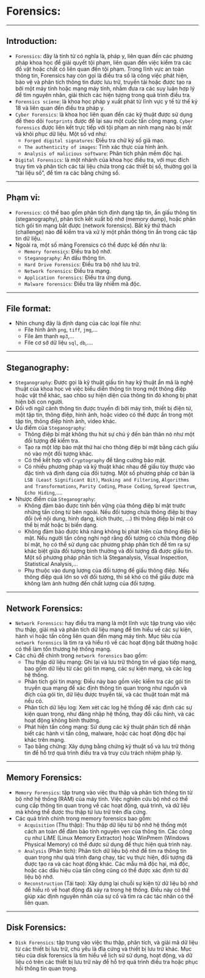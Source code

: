 # Forensics:
--------------------
## Introduction:
- `Forensics`: đây là tính từ có nghĩa là, pháp y, liên quan đến các phương pháp khoa học để giải quyết tội phạm, liên quan đến việc kiểm tra các đồ vật hoặc chất có liên quan đến tội phạm. Trong lĩnh vực an toàn thông tin, Forensics hay còn gọi là điều tra số là công việc phát hiện, bảo vệ và phân tích thông tin được lưu trữ, truyền tải hoặc được tạo ra bởi một máy tính hoặc mạng máy tính, nhằm đưa ra các suy luận hợp lý để tìm nguyên nhân, giải thích các hiện tượng trong quá trình điều tra.   
- `Forensics sciene`: là khoa học pháp y xuất phát từ lĩnh vực y tế từ thế kỷ 18 và liên quan đến điều tra pháp y.
- `Cyber Forensics`: là khoa học liên quan đến các kỹ thuật được sử dụng để theo dõi `footprints` được để lại sau một cuộc tấn công mạng. `Cyber forensics` được liên kết trực tiếp với tội phạm an ninh mạng nào bị mất và khôi phục dữ liệu. Một số vd như:
    - `Forged digital signatures`: Điều tra chữ ký số giả mạo.
    - `The authenticity of images`: Tính xác thực của hình ảnh.
    - `Analysis of malicious software`: Phân tích phân mềm độc hại.
- `Digital Forensics`: là một nhánh của khoa học điều tra, với mục đích truy tìm và phân tích các tài liệu chứa trong các thiết bị số, thường gọi là “tài liệu số”, để tìm ra các bằng chứng số. 
--------------------
## Phạm vi:
- `Forensics`: có thể bao gồm phân tích định dạng tập tin,  ẩn giấu thông tin (steganography), phân tích kết xuất bộ nhớ (memory dump), hoặc phân tích gói tin mạng bắt được (network forensics). Bất kỳ thử thách (challenge) nào để kiểm tra và xử lý một phần thông tin ẩn trong các tập tin dữ liệu.
- Ngoài ra, một số mảng Forensics có thể được kể đến như là:
    - `Memory forensics`: Điều tra bộ nhớ.
    - `Steganography`: Ẩn dấu thông tin.
    - `Hard Drive Forensics`: Điều tra bộ nhớ lưu trữ.
    - `Network forensics`: Điều tra mạng.
    - `Application forensics`: Điều tra ứng dụng.
    - `Malware forensics`: Điều tra lây nhiễm mã độc.
--------------------
## File format:
- Nhìn chung đây là định dạng của các loại file như:
    - File hình ảnh `png`, `tiff`, `jmg`,...
    - File âm thanh `mp3`,...
    - File cơ sở dữ liệu `sql`, `db`,....
--------------------
## Steganography:
- `Steganography`: Được gọi là kỹ thuật giấu tin hay kỹ thuật ẩn mã là nghệ thuật của khoa học về việc biểu diễn thông tin trong một thông điệp hoặc vật thể khác, sao chbo sự hiện diện của thông tin đó khong bị phát hiện bởi con người.
- Đối với ngữ cảnh thông tin được truyền đi bởi máy tính, thiết bị điện tử, một tập tin, thông điệp, hình ảnh, hoặc video có thể được ẩn trong một tập tin, thông điệp hình ảnh, video khác.
- Ưu điểm của `Steganography`:
    - Thông điệp bí mật không thu hút sự chú ý đến bản thân nó như một đối tượng để kiểm tra.
    - Tạo ra một lớp bảo mật thứ hai cho thông điệp bí mật bằng cách giấu nó vào một đối tượng khác.
    - Có thể kết hợp với `Cryptography` để tăng cường bảo mật.
    - Có nhiều phương pháp và kỹ thuật khác nhau để giấu tùy thược vào đặc tính và định dạng của đối tượng. Một số phương pháp cơ bản là `LSB (Least Significant Bit)`, `Masking and Filtering`, `Algorithms and Transformations`, `Parity Coding`, `Phase Coding`, `Spread Spectrum`, `Echo Hiding`,....
- Nhược điểm của `Steganography`: 
    - Không đảm bảo được tính bền vững của thông điệp bí mật trước những tấn công từ bên ngoài. Nếu đối tượng chứa thông điệp bị thay đổi (về nội dung, hình dạng, kích thước, …) thì thông điệp bí mật có thể bị mất hoặc bị biến dạng.
    - Không đảm bảo được khả năng không bị phát hiện của thông điệp bí mật. Nếu người tấn công nghi ngờ rằng đối tượng có chứa thông điệp bí mật, họ có thể sử dụng các phương pháp phân tích để tìm ra sự khác biệt giữa đối tượng bình thường và đối tượng đã được giấu tin. Một số phương pháp phân tích là Steganalysis, Visual Inspection, Statistical Analysis,...
    - Phụ thuộc vào dung lượng của đối tượng để giấu thông điệp. Nếu thông điệp quá lớn so với đối tượng, thì sẽ khó có thể giấu được mà không làm ảnh hưởng đến chất lượng của đối tượng.
---------------------
## Network Forensics:
- `Network Forensics`: hay điều tra mạng là một lĩnh vực tập trung vào việc thu thập, giải mã và phân tích dữ liệu mạng để tìm hiểu về các sự kiện, hành vi hoặc tấn công liên quan đến mạng máy tính. Mục tiêu của `network forensics` là tìm ra và hiểu rõ về các hoạt động bất thường hoặc có thể làm tổn thương hệ thống mạng.
- Các chủ đề chính trong `network forensics` bao gồm: 
    - Thu thập dữ liệu mạng: Ghi lại và lưu trữ thông tin về giao tiếp mạng, bao gồm dữ liệu từ các gói tin mạng, các sự kiện mạng, và các log hệ thống.
    - Phân tích gói tin mạng: Điều này bao gồm việc kiểm tra các gói tin truyền qua mạng để xác định thông tin quan trọng như nguồn và đích của gói tin, dữ liệu được truyền tải, và các thuật toán mật mã nếu có.
    - Phân tích dữ liệu log: Xem xét các log hệ thống để xác định các sự kiện quan trọng, như đăng nhập hệ thống, thay đổi cấu hình, và các hoạt động không bình thường.
    - Phát hiện tấn công mạng: Sử dụng các kỹ thuật phân tích để nhận biết các hành vi tấn công, malware, hoặc các hoạt động độc hại khác trên mạng.
    - Tạo bằng chứng: Xây dựng bằng chứng kỹ thuật số và lưu trữ thông tin để hỗ trợ quá trình điều tra và truy cứu trách nhiệm pháp lý.
---------------------
## Memory Forensics:
- `Memory Forensics`: tập trung vào việc thu thập và phân tích thông tin từ bộ nhớ hệ thống (RAM) của máy tính. Việc nghiên cứu bộ nhớ có thể cung cấp thông tin quan trọng về các hoạt động, quá trình, và dữ liệu mà không thể được thu thập từ lưu trữ trên đĩa cứng.
- Các quá trình chính trong memory forensics bao gồm:
    - `Acquisition` (Thu thập): Thu thập dữ liệu từ bộ nhớ hệ thống một cách an toàn để đảm bảo tính nguyên vẹn của thông tin. Các công cụ như LiME (Linux Memory Extractor) hoặc WinPmem (Windows Physical Memory) có thể được sử dụng để thực hiện quá trình này.
    - `Analysis` (Phân tích): Phân tích dữ liệu bộ nhớ để tìm ra thông tin quan trọng như quá trình đang chạy, tác vụ thực hiện, đối tượng đã được tạo ra và các hoạt động khác. Các mẫu mã độc hại, mã độc, hoặc các dấu hiệu của tấn công cũng có thể được xác định từ dữ liệu bộ nhớ.
    - `Reconstruction` (Tái tạo): Xây dựng lại chuỗi sự kiện từ dữ liệu bộ nhớ để hiểu rõ về hoạt động đã xảy ra trong hệ thống. Điều này có thể giúp xác định nguyên nhân của sự cố và tìm ra các tác nhân có thể liên quan.
---------------------
## Disk Forensics:
- `Disk Forensics`: tập trung vào việc thu thập, phân tích, và giải mã dữ liệu từ các thiết bị lưu trữ, chủ yếu là đĩa cứng và thiết bị lưu trữ khác. Mục tiêu của disk forensics là tìm hiểu về lịch sử sử dụng, hoạt động, và dữ liệu có trên các thiết bị lưu trữ này để hỗ trợ quá trình điều tra hoặc phục hồi thông tin quan trọng.
